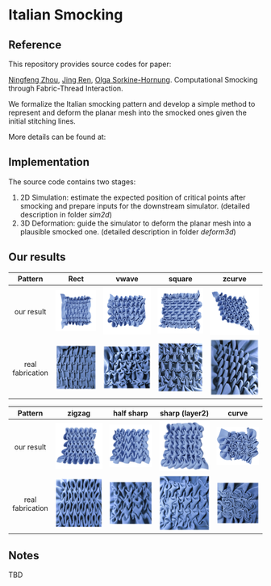 # Italian Smocking



## Reference

This repository provides source codes for paper:

[Ningfeng Zhou](https://github.com/nifzhou), [Jing Ren](https://ren-jing.com/), [Olga Sorkine-Hornung](https://igl.ethz.ch/people/sorkine). Computational Smocking through Fabric-Thread Interaction.

We formalize the Italian smocking pattern and develop a simple method to represent and deform the planar mesh into the smocked ones given the initial stitching lines.

More details can be found at:



## Implementation

The source code contains two stages:

1. 2D Simulation: estimate the expected position of critical points after smocking and prepare inputs for the downstream simulator. (detailed description in folder *sim2d*)
2. 3D Deformation: guide the simulator to deform the planar mesh into a plausible smocked one. (detailed description in folder *deform3d*)



## Our results

|     Pattern      |                             Rect                             |                            vwave                             |                            square                            |                            zcurve                            |
| :--------------: | :----------------------------------------------------------: | :----------------------------------------------------------: | :----------------------------------------------------------: | :----------------------------------------------------------: |
|    our result    | ![image-20231105234742728](./assets/image-20231105234742728.png) | ![image-20231105234754337](./assets/image-20231105234754337.png) | ![image-20231105234801212](./assets/image-20231105234801212.png) | ![image-20231105234807580](./assets/image-20231105234807580.png) |
| real fabrication | ![image-20231105235307655](./assets/image-20231105235307655.png) | ![image-20231105235312129](./assets/image-20231105235312129.png) | ![image-20231105235323022](./assets/image-20231105235323022.png) | ![image-20231105235412321](./assets/image-20231105235412321.png) |

|     Pattern      |                            zigzag                            |                          half sharp                          |                        sharp (layer2)                        |                            curve                             |
| :--------------: | :----------------------------------------------------------: | :----------------------------------------------------------: | :----------------------------------------------------------: | :----------------------------------------------------------: |
|    our result    | ![image-20231105235723349](./assets/image-20231105235723349.png) | ![image-20231105234852426](./assets/image-20231105234852426.png) | ![image-20231105235717205](./assets/image-20231105235717205.png) | ![image-20231105235811735](./assets/image-20231105235811735.png) |
| real fabrication | ![image-20231105234834626](./assets/image-20231105234834626.png) | ![image-20231105234856118](./assets/image-20231105234856118.png) | <img src="./assets/image-20231105234903414.png" alt="image-20231105234903414" style="zoom:80%;" /> | <img src="./assets/image-20231105234949547.png" alt="image-20231105234949547" style="zoom:150%;" /> |



## Notes

TBD

